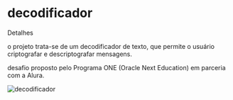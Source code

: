 # decodificador
Detalhes

o projeto trata-se de um decodificador de texto, que permite o usuário criptografar e descriptografar mensagens.

desafio proposto pelo Programa ONE (Oracle Next Education) em parceria com a Alura.

![decodificador](https://user-images.githubusercontent.com/113203011/194915260-85d3773a-3665-44d5-8551-fd5df4fbdc67.png)
